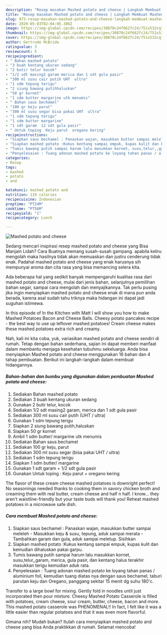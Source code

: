 ```yaml
---
description: "Resep masakan Mashed potato and cheese | Langkah Membuat Mashed potato and cheese Yang Paling Enak"
title: "Resep masakan Mashed potato and cheese | Langkah Membuat Mashed potato and cheese Yang Paling Enak"
slug: 973-resep-masakan-mashed-potato-and-cheese-langkah-membuat-mashed-potato-and-cheese-yang-paling-enak
date: 2020-05-03T02:04:05.386Z
image: https://img-global.cpcdn.com/recipes/30870c24f662fc24/751x532cq70/mashed-potato-and-cheese-foto-resep-utama.jpg
thumbnail: https://img-global.cpcdn.com/recipes/30870c24f662fc24/751x532cq70/mashed-potato-and-cheese-foto-resep-utama.jpg
cover: https://img-global.cpcdn.com/recipes/30870c24f662fc24/751x532cq70/mashed-potato-and-cheese-foto-resep-utama.jpg
author: Gertrude McBride
ratingvalue: 3
reviewcount: 5
recipeingredient:
- " Bahan mashed potato"
- "3 buah kentang ukuran sedang"
- "2 butir telur kocok"
- "1/2 sdt masing2 garam merica dan 1 sdt gula pasir"
- "300 ml susu cair putih UHT  ultra"
- "1 sdm tepung terigu"
- "2 siung bawang putihhaluskan"
- "50 gr kornet"
- "1 sdm butter margarine utk menumis"
- " Bahan saus bechamel"
- "100 gr keju parut"
- "300 ml susu segar bisa pakai UHT  ultra"
- "1 sdm tepung terigu"
- "1 sdm butter margarine"
- "1 sdt garam  12 sdt gula pasir"
- " Untuk toping  Keju parut  oregano kering"
recipeinstructions:
- "Siapkan saus bechamel : Panaskan wajan, masukkan butter sampai meleleh Masukkan keju &amp; susu, tepung, aduk sampai merata Tambahkan garam dan gula, aduk sampai meletup. Sisihkan"
- "Siapkan mashed potato :Kukus kentang sampai empuk, kupas kulit dan kemudian dihaluskan pakai garpu."
- "Tumis bawang putih sampai harum lalu masukkan kornet, susu,telur,,garam, merica, gula pasir, dan kentang halus terakhir masukkan terigu kemudian aduk rata."
- "Penyelesaian : Tuang adonan mashed potato ke loyang tahan panas / aluminium foil, kemudian tuang diatas nya dengan saus bechamel, taburi parutan keju dan Oregano, panggang sekitar 15 menit dg suhu 180&#39;c."
categories:
- Resep
tags:
- mashed
- potato
- and

katakunci: mashed potato and 
nutrition: 119 calories
recipecuisine: Indonesian
preptime: "PT24M"
cooktime: "PT56M"
recipeyield: "1"
recipecategory: Lunch

---
```



![Mashed potato and cheese](https://img-global.cpcdn.com/recipes/30870c24f662fc24/751x532cq70/mashed-potato-and-cheese-foto-resep-utama.jpg)

Sedang mencari inspirasi resep mashed potato and cheese yang Bisa Manjain Lidah? Cara Buatnya memang susah-susah gampang. apabila keliru mengolah maka hasilnya tidak akan memuaskan dan justru cenderung tidak enak. Padahal mashed potato and cheese yang enak harusnya sih mempunyai aroma dan cita rasa yang bisa memancing selera kita.

Ada beberapa hal yang sedikit banyak mempengaruhi kualitas rasa dari mashed potato and cheese, mulai dari jenis bahan, selanjutnya pemilihan bahan segar, sampai cara mengolah dan menyajikannya. Tak perlu pusing jika ingin menyiapkan mashed potato and cheese enak di mana pun anda berada, karena asal sudah tahu triknya maka hidangan ini dapat jadi suguhan istimewa.

In this episode of In the Kitchen with Matt I will show you how to make Mashed Potatoes Bacon and Cheese Balls. Cheesy potato pancakes recipe - the best way to use up leftover mashed potatoes! Cream cheese makes these mashed potatoes extra rich and creamy.


Nah, kali ini kita coba, yuk, variasikan mashed potato and cheese sendiri di rumah. Tetap dengan bahan sederhana, sajian ini dapat memberi manfaat dalam membantu menjaga kesehatan tubuhmu sekeluarga. Anda bisa menyiapkan Mashed potato and cheese menggunakan 16 bahan dan 4 tahap pembuatan. Berikut ini langkah-langkah dalam membuat hidangannya.

<!--inarticleads1-->

##### Bahan-bahan dan bumbu yang digunakan dalam pembuatan Mashed potato and cheese:

1. Sediakan  Bahan mashed potato
1. Sediakan 3 buah kentang ukuran sedang
1. Gunakan 2 butir telur, kocok
1. Sediakan 1/2 sdt masing2 garam, merica dan 1 sdt gula pasir
1. Sediakan 300 ml susu cair putih (UHT / ultra)
1. Gunakan 1 sdm tepung terigu
1. Siapkan 2 siung bawang putih,haluskan
1. Siapkan 50 gr kornet
1. Ambil 1 sdm butter/ margarine utk menumis
1. Sediakan  Bahan saus bechamel
1. Sediakan 100 gr keju, parut
1. Sediakan 300 ml susu segar (bisa pakai UHT / ultra)
1. Sediakan 1 sdm tepung terigu
1. Siapkan 1 sdm butter/ margarine
1. Gunakan 1 sdt garam + 1/2 sdt gula pasir
1. Gunakan  Untuk toping : Keju parut + oregano kering


The flavor of these cream cheese mashed potatoes is downright perfect! No seasonings needed thanks to cooking them in savory chicken broth and creaming them with real butter, cream cheese and half n half. I know… they aren&#39;t waistline-friendly but your taste buds will thank you! Reheat mashed potatoes in a microwave safe dish. 

<!--inarticleads2-->

##### Cara membuat Mashed potato and cheese:

1. Siapkan saus bechamel : Panaskan wajan, masukkan butter sampai meleleh - Masukkan keju &amp; susu, tepung, aduk sampai merata - Tambahkan garam dan gula, aduk sampai meletup. Sisihkan
1. Siapkan mashed potato :Kukus kentang sampai empuk, kupas kulit dan kemudian dihaluskan pakai garpu.
1. Tumis bawang putih sampai harum lalu masukkan kornet, susu,telur,,garam, merica, gula pasir, dan kentang halus terakhir masukkan terigu kemudian aduk rata.
1. Penyelesaian : Tuang adonan mashed potato ke loyang tahan panas / aluminium foil, kemudian tuang diatas nya dengan saus bechamel, taburi parutan keju dan Oregano, panggang sekitar 15 menit dg suhu 180&#39;c.


Transfer to a large bowl for mixing. Gently fold in noodles until just incorporated then pour mixture. Cheesy Mashed Potato Casserole is filled with potatoes, cream cheese, sour cream, butter, cheese, bacon and more. This mashed potato casserole was PHENOMENAL!! In fact, I felt like it was a little easier than regular potatoes and that it was even more flavorful. 

Gimana nih? Mudah bukan? Itulah cara menyiapkan mashed potato and cheese yang bisa Anda praktikkan di rumah. Selamat mencoba!
